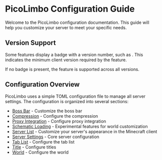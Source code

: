 # PicoLimbo Configuration Guide

Welcome to the PicoLimbo configuration documentation. This guide will help you customize your server to meet your specific needs.

## Version Support

Some features display a badge with a version number, such as <Badge type="warning" text="1.13+" />. This indicates the minimum client version required by the feature.

If no badge is present, the feature is supported across all versions.

## Configuration Overview

PicoLimbo uses a simple TOML configuration file to manage all server settings. The configuration is organized into several sections:

- [Boss Bar](./boss-bar) - Customize the boss bar
- [Compression](./compression) - Configure the compression
- [Proxy Integration](./proxy-integration) - Configure proxy integration
- [Schematic Loading](./schematic-loading) - Experimental features for world customization
- [Server List](./server-list) - Customize your server's appearance in the Minecraft client
- [Server Settings](./server-settings) - Core server configuration
- [Tab List](./tab-list) - Configure the tab list
- [Title](./title) - Configure titles
- [World](./world) - Configure the world
